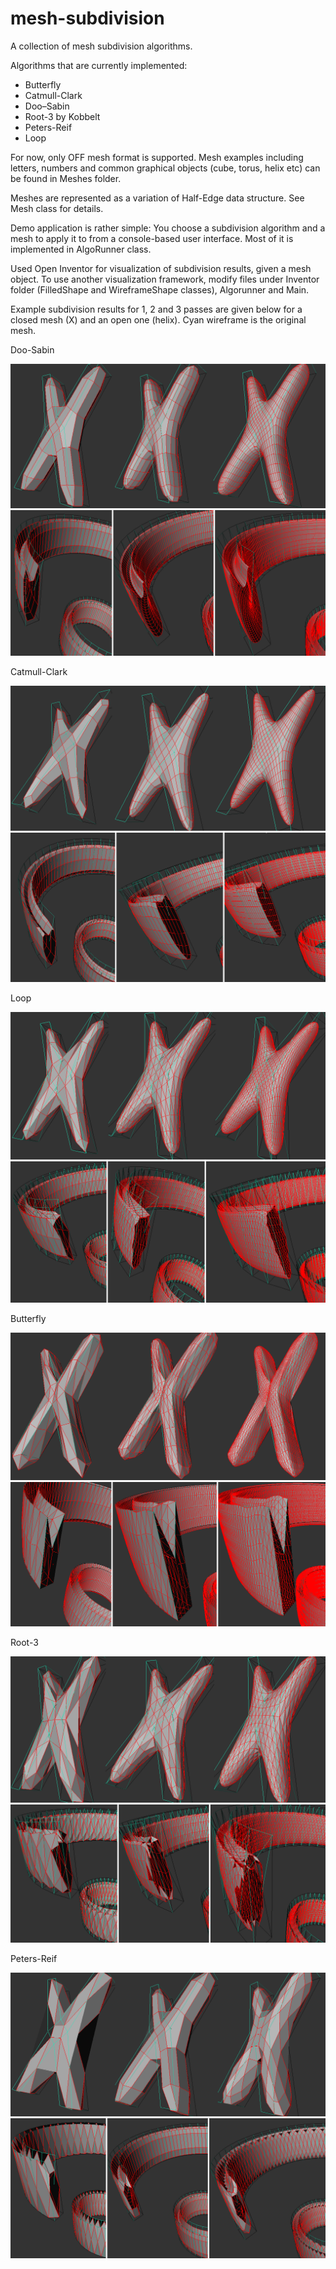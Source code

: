 # mesh-subdivision
A collection of mesh subdivision algorithms.

Algorithms that are currently implemented:
  - Butterfly
  - Catmull-Clark
  - Doo–Sabin
  - Root-3 by Kobbelt
  - Peters-Reif
  - Loop
  
For now, only OFF mesh format is supported. Mesh examples including letters, numbers and common graphical objects (cube, torus, helix etc) can be found in Meshes folder.

Meshes are represented as a variation of Half-Edge data structure. See Mesh class for details.

Demo application is rather simple: You choose a subdivision algorithm and a mesh to apply it to from a console-based user interface. Most of it is implemented in AlgoRunner class.

Used Open Inventor for visualization of subdivision results, given a mesh object. To use another visualization framework, modify files under Inventor folder (FilledShape and WireframeShape classes), Algorunner and Main.

Example subdivision results for 1, 2 and 3 passes are given below for a closed mesh (X) and an open one (helix). Cyan wireframe is the original mesh.

Doo-Sabin

![Alt text](MeshSubdivision/Images/doosabinx.png?raw=true "Title")
![Alt text](MeshSubdivision/Images/doosabinhelix.png?raw=true "Title")

Catmull-Clark

![Alt text](MeshSubdivision/Images/catmulx.png?raw=true "Title")
![Alt text](MeshSubdivision/Images/catmulhelix.png?raw=true "Title")

Loop

![Alt text](MeshSubdivision/Images/loopx.png?raw=true "Title")
![Alt text](MeshSubdivision/Images/loophelix.png?raw=true "Title")

Butterfly

![Alt text](MeshSubdivision/Images/butterflyx.png?raw=true "Title")
![Alt text](MeshSubdivision/Images/butterflyhelix.png?raw=true "Title")

Root-3

![Alt text](MeshSubdivision/Images/rootx.png?raw=true "Title")
![Alt text](MeshSubdivision/Images/roothelix.png?raw=true "Title")

Peters-Reif

![Alt text](MeshSubdivision/Images/peterx.png?raw=true "Title")
![Alt text](MeshSubdivision/Images/peterhelix.png?raw=true "Title")
